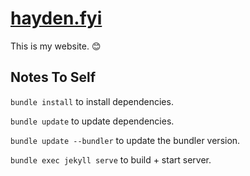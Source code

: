 # [hayden.fyi](https://hayden.fyi)

This is my website. 😊

## Notes To Self

`bundle install` to install dependencies.

`bundle update` to update dependencies.

`bundle update --bundler` to update the bundler version.

`bundle exec jekyll serve` to build + start server.